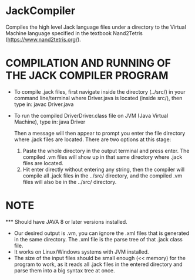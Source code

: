# JackCompiler
Compiles the high level Jack language files under a directory to the Virtual Machine language specified in the textbook Nand2Tetris (https://www.nand2tetris.org/).
# COMPILATION AND RUNNING OF THE JACK COMPILER PROGRAM
* To compile .jack files, first navigate inside the directory (../src/) in your command line/terminal where Driver.java is located (inside src/), then type in:
	javac Driver.java

* To run the compiled DriverDriver.class file on JVM (Java Virtual Machine), type in:
	java Driver
  
  Then a message will then appear to prompt you enter the file directory where .jack files are
  located.
  There are two options at this stage:

  1. Paste the whole directory in the output terminal and press enter. The compiled .vm files will
     show up in that same directory where .jack files are located.
  2. Hit enter directly without entering any string, then the compiler will compile all .jack files
     in the ../src/ directory, and the compiled .vm files will also be in the ../src/ directory.

# NOTE
*** Should have JAVA 8 or later versions installed.
* Our desired output is <filename>.vm, you can ignore the <filename>.xml files that is generated in
  the same directory. The <filename>.xml file is the parse tree of that <filename>.jack class file.
* It works on Linux/Windows systems with JVM installed.
* The size of the input files should be small enough (<< memory) for the program to work, as it reads
  all .jack files in the entered directory and parse them into a big syntax tree at once.
